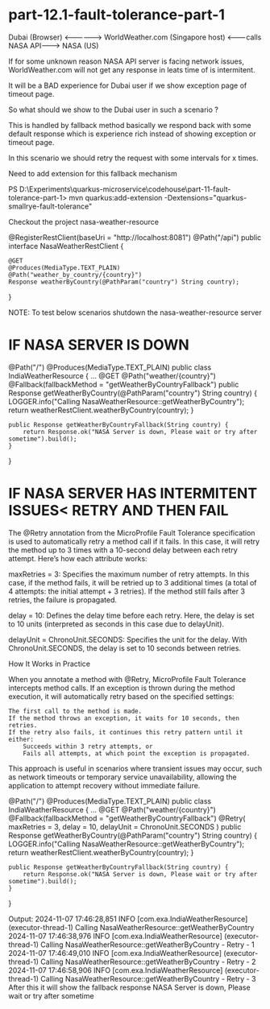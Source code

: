 # part-12.1-fault-tolerance-part-1

Dubai (Browser)  <------>  WorldWeather.com (Singapore host) <---calls NASA API---> NASA (US)

If for some unknown reason NASA API server is facing network issues, WorldWeather.com will not get any response in leats time of is intermitent.

It will be a BAD experience for Dubai user if we show exception page of timeout page.

So what should we show to the Dubai user in such a scenario ? 

This is handled by fallback method basically we respond back with some default response which is experience rich instead of showing exception or timeout page.

In this scenario we should retry the request with some intervals for x times.

Need to add extension for this fallback mechanism

PS D:\Experiments\quarkus-microservice\codehouse\part-11-fault-tolerance-part-1> mvn quarkus:add-extension -Dextensions="quarkus-smallrye-fault-tolerance"


Checkout the project nasa-weather-resource

@RegisterRestClient(baseUri = "http://localhost:8081")
@Path("/api")
public interface NasaWeatherRestClient {

    @GET
    @Produces(MediaType.TEXT_PLAIN)
    @Path("weather_by_country/{country}")
    Response weatherByCountry(@PathParam("country") String country);
}

NOTE: To test below scenarios shutdown the nasa-weather-resource server

IF NASA SERVER IS DOWN 
======================
@Path("/")
@Produces(MediaType.TEXT_PLAIN)
public class IndiaWeatherResource {
...
    @GET
    @Path("weather/{country}")
    @Fallback(fallbackMethod = "getWeatherByCountryFallback")
    public Response getWeatherByCountry(@PathParam("country") String country) {
        LOGGER.info("Calling NasaWeatherResource::getWeatherByCountry");
        return weatherRestClient.weatherByCountry(country);
    }

    public Response getWeatherByCountryFallback(String country) {
        return Response.ok("NASA Server is down, Please wait or try after sometime").build();
    }
}

IF NASA SERVER HAS INTERMITENT ISSUES< RETRY AND THEN FAIL
==========================================================
The @Retry annotation from the MicroProfile Fault Tolerance specification is used to automatically retry a method call if it fails. In this case, it will retry the method up to 3 times with a 10-second delay between each retry attempt. Here’s how each attribute works:

maxRetries = 3: Specifies the maximum number of retry attempts. In this case, if the method fails, it will be retried up to 3 additional times (a total of 4 attempts: the initial attempt + 3 retries). If the method still fails after 3 retries, the failure is propagated.

delay = 10: Defines the delay time before each retry. Here, the delay is set to 10 units (interpreted as seconds in this case due to delayUnit).

delayUnit = ChronoUnit.SECONDS: Specifies the unit for the delay. With ChronoUnit.SECONDS, the delay is set to 10 seconds between retries.

How It Works in Practice

When you annotate a method with @Retry, MicroProfile Fault Tolerance intercepts method calls. If an exception is thrown during the method execution, it will automatically retry based on the specified settings:

    The first call to the method is made.
    If the method throws an exception, it waits for 10 seconds, then retries.
    If the retry also fails, it continues this retry pattern until it either:
        Succeeds within 3 retry attempts, or
        Fails all attempts, at which point the exception is propagated.

This approach is useful in scenarios where transient issues may occur, such as network timeouts or temporary service unavailability, allowing the application to attempt recovery without immediate failure.

@Path("/")
@Produces(MediaType.TEXT_PLAIN)
public class IndiaWeatherResource {
...
    @GET
    @Path("weather/{country}")
    @Fallback(fallbackMethod = "getWeatherByCountryFallback")
    @Retry(
            maxRetries = 3,
            delay = 10,
            delayUnit = ChronoUnit.SECONDS
    )
    public Response getWeatherByCountry(@PathParam("country") String country) {
        LOGGER.info("Calling NasaWeatherResource::getWeatherByCountry");
        return weatherRestClient.weatherByCountry(country);
    }

    public Response getWeatherByCountryFallback(String country) {
        return Response.ok("NASA Server is down, Please wait or try after sometime").build();
    }
}

Output:
2024-11-07 17:46:28,851 INFO  [com.exa.IndiaWeatherResource] (executor-thread-1) Calling NasaWeatherResource::getWeatherByCountry                                                                                                        
2024-11-07 17:46:38,976 INFO  [com.exa.IndiaWeatherResource] (executor-thread-1) Calling NasaWeatherResource::getWeatherByCountry - Retry - 1
2024-11-07 17:46:49,010 INFO  [com.exa.IndiaWeatherResource] (executor-thread-1) Calling NasaWeatherResource::getWeatherByCountry - Retry - 2
2024-11-07 17:46:58,906 INFO  [com.exa.IndiaWeatherResource] (executor-thread-1) Calling NasaWeatherResource::getWeatherByCountry - Retry - 3
After this it will show the fallback response
NASA Server is down, Please wait or try after sometime


